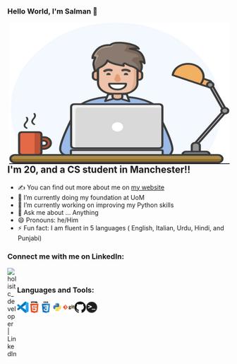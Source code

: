 ### Hello World, I'm Salman  👋

 <img align="right" alt="GIF" src="https://github.com/SalmanAsh/SalmanAsh/blob/46b8399ffd8fa9f5a05a98f6efe19bbfe16c2d5f/13572508.jpg" width="500" height="320" />


## I'm 20, and a CS student in Manchester!!
- ✍ You can find out more about me on [my website]
- 🔭 I’m currently doing my foundation at UoM
- 🌱 I’m currently working on improving my Python skills
- 💬 Ask me about ... Anything
- 😄 Pronouns: he/Him
- ⚡ Fun fact: I am fluent in 5 languages ( English, Italian, Urdu, Hindi, and Punjabi)


### Connect me with me on LinkedIn:
[<img align="left" alt="holisitc_developer | LinkedIn" width="22px" src="https://cdn.jsdelivr.net/npm/simple-icons@v3/icons/linkedin.svg" />][linkedin]

<br />

### Languages and Tools:

<img align="left" alt="Visual Studio Code" width="26px" src="https://raw.githubusercontent.com/github/explore/80688e429a7d4ef2fca1e82350fe8e3517d3494d/topics/visual-studio-code/visual-studio-code.png" />
<img align="left" alt="HTML5" width="26px" src="https://raw.githubusercontent.com/github/explore/80688e429a7d4ef2fca1e82350fe8e3517d3494d/topics/html/html.png" />
<img align="left" alt="CSS3" width="26px" src="https://raw.githubusercontent.com/github/explore/80688e429a7d4ef2fca1e82350fe8e3517d3494d/topics/css/css.png" />
<img align="left" alt="python" width="26px" src="https://raw.githubusercontent.com/github/explore/80688e429a7d4ef2fca1e82350fe8e3517d3494d/topics/python/python.png" />
<img align="left" alt="Git" width="26px" src="https://raw.githubusercontent.com/github/explore/80688e429a7d4ef2fca1e82350fe8e3517d3494d/topics/git/git.png" />
<img align="left" alt="GitHub" width="26px" src="https://raw.githubusercontent.com/github/explore/78df643247d429f6cc873026c0622819ad797942/topics/github/github.png" />
<img align="left" alt="Terminal" width="26px" src="https://raw.githubusercontent.com/github/explore/80688e429a7d4ef2fca1e82350fe8e3517d3494d/topics/terminal/terminal.png" />

<br />
<br />


[my website]: https://ashrafsalman.com/
[instagram]: https://www.instagram.com/?hl=en
[linkedin]: https://www.linkedin.com/in/salman-ashraf2513/
